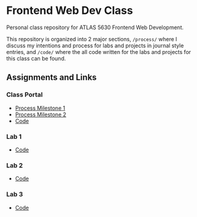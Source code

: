 # Frontend Web Dev Class

Personal class repository for ATLAS 5630 Frontend Web Development.

This repository is organized into 2 major sections, `/process/` where I discuss my intentions and process for labs and projects in journal style entries, and `/code/` where the all code written for the labs and projects for this class can be found.

## Assignments and Links
### Class Portal
- [Process Milestone 1](/process/class-portal/README.md#milestone-1)
- [Process Milestone 2](/process/class-portal/README.md#milestone-2)
- [Code](/code/class-portal/)
### Lab 1
- [Code](/code/lab-1/)
### Lab 2
- [Code](/code/lab-2/)
### Lab 3
- [Code](/code/lab-3/)